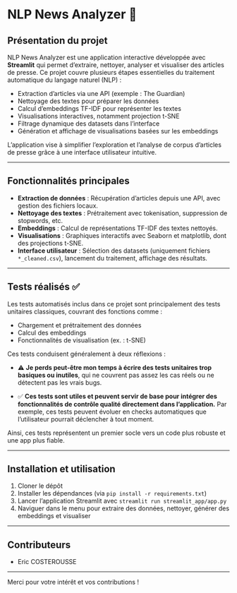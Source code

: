 # NLP News Analyzer 📰

## Présentation du projet

NLP News Analyzer est une application interactive développée avec **Streamlit** qui permet d’extraire, nettoyer, analyser et visualiser des articles de presse. Ce projet couvre plusieurs étapes essentielles du traitement automatique du langage naturel (NLP) :

- Extraction d’articles via une API (exemple : The Guardian)
- Nettoyage des textes pour préparer les données
- Calcul d’embeddings TF-IDF pour représenter les textes
- Visualisations interactives, notamment projection t-SNE
- Filtrage dynamique des datasets dans l’interface
- Génération et affichage de visualisations basées sur les embeddings

L’application vise à simplifier l’exploration et l’analyse de corpus d’articles de presse grâce à une interface utilisateur intuitive.

---

## Fonctionnalités principales

- **Extraction de données** : Récupération d’articles depuis une API, avec gestion des fichiers locaux.
- **Nettoyage des textes** : Prétraitement avec tokenisation, suppression de stopwords, etc.
- **Embeddings** : Calcul de représentations TF-IDF des textes nettoyés.
- **Visualisations** : Graphiques interactifs avec Seaborn et matplotlib, dont des projections t-SNE.
- **Interface utilisateur** : Sélection des datasets (uniquement fichiers `*_cleaned.csv`), lancement du traitement, affichage des résultats.

---

## Tests réalisés ✅

Les tests automatisés inclus dans ce projet sont principalement des tests unitaires classiques, couvrant des fonctions comme :

- Chargement et prétraitement des données
- Calcul des embeddings
- Fonctionnalités de visualisation (ex. : t-SNE)

Ces tests conduisent généralement à deux réflexions :

- ⚠️ **Je perds peut-être mon temps à écrire des tests unitaires trop basiques ou inutiles**, qui ne couvrent pas assez les cas réels ou ne détectent pas les vrais bugs.

- ✅ **Ces tests sont utiles et peuvent servir de base pour intégrer des fonctionnalités de contrôle qualité directement dans l’application.** Par exemple, ces tests peuvent évoluer en checks automatiques que l’utilisateur pourrait déclencher à tout moment.

Ainsi, ces tests représentent un premier socle vers un code plus robuste et une app plus fiable.

---

## Installation et utilisation

1. Cloner le dépôt
2. Installer les dépendances (via `pip install -r requirements.txt`)
3. Lancer l’application Streamlit avec `streamlit run streamlit_app/app.py`
4. Naviguer dans le menu pour extraire des données, nettoyer, générer des embeddings et visualiser

---

## Contributeurs

- Eric COSTEROUSSE

---

Merci pour votre intérêt et vos contributions !
